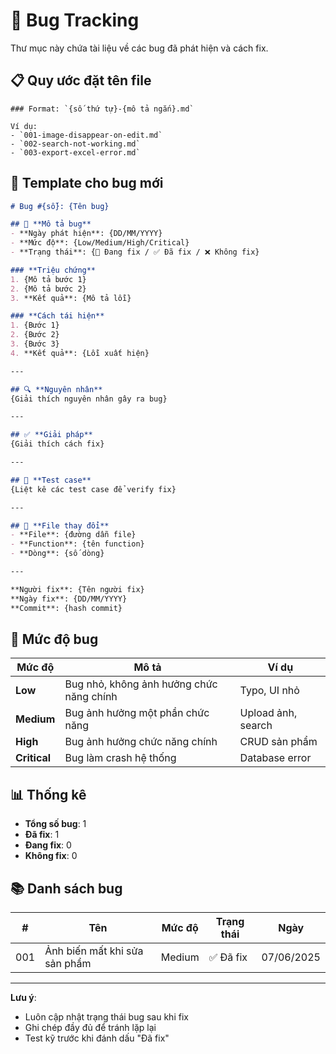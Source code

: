 # 🐛 Bug Tracking

Thư mục này chứa tài liệu về các bug đã phát hiện và cách fix.

## 📋 **Quy ước đặt tên file**

```
### Format: `{số thứ tự}-{mô tả ngắn}.md`

Ví dụ:
- `001-image-disappear-on-edit.md`
- `002-search-not-working.md`
- `003-export-excel-error.md`
```

## 📝 **Template cho bug mới**

```markdown
# Bug #{số}: {Tên bug}

## 🐛 **Mô tả bug**
- **Ngày phát hiện**: {DD/MM/YYYY}
- **Mức độ**: {Low/Medium/High/Critical}
- **Trạng thái**: {🔄 Đang fix / ✅ Đã fix / ❌ Không fix}

### **Triệu chứng**
1. {Mô tả bước 1}
2. {Mô tả bước 2}
3. **Kết quả**: {Mô tả lỗi}

### **Cách tái hiện**
1. {Bước 1}
2. {Bước 2}
3. {Bước 3}
4. **Kết quả**: {Lỗi xuất hiện}

---

## 🔍 **Nguyên nhân**
{Giải thích nguyên nhân gây ra bug}

---

## ✅ **Giải pháp**
{Giải thích cách fix}

---

## 🧪 **Test case**
{Liệt kê các test case để verify fix}

---

## 📝 **File thay đổi**
- **File**: {đường dẫn file}
- **Function**: {tên function}
- **Dòng**: {số dòng}

---

**Người fix**: {Tên người fix}  
**Ngày fix**: {DD/MM/YYYY}  
**Commit**: {hash commit}
```

## 🎯 **Mức độ bug**

| Mức độ | Mô tả | Ví dụ |
|--------|-------|-------|
| **Low** | Bug nhỏ, không ảnh hưởng chức năng chính | Typo, UI nhỏ |
| **Medium** | Bug ảnh hưởng một phần chức năng | Upload ảnh, search |
| **High** | Bug ảnh hưởng chức năng chính | CRUD sản phẩm |
| **Critical** | Bug làm crash hệ thống | Database error |

## 📊 **Thống kê**

- **Tổng số bug**: 1
- **Đã fix**: 1
- **Đang fix**: 0
- **Không fix**: 0

## 📚 **Danh sách bug**

| # | Tên | Mức độ | Trạng thái | Ngày |
|---|-----|--------|------------|------|
| 001 | Ảnh biến mất khi sửa sản phẩm | Medium | ✅ Đã fix | 07/06/2025 |

---

**Lưu ý**: 
- Luôn cập nhật trạng thái bug sau khi fix
- Ghi chép đầy đủ để tránh lặp lại
- Test kỹ trước khi đánh dấu "Đã fix" 